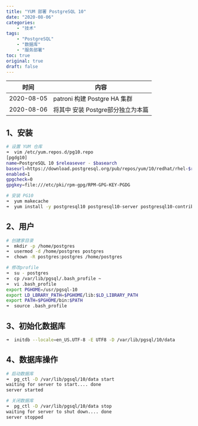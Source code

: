```yaml
---
title: "YUM 部署 PostgreSQL 10"
date: "2020-08-06"
categories:
    - "技术"
tags:
    - "PostgreSQL"
    - "数据库"
    - "服务部署"
toc: true
original: true
draft: false
---
```


| 时间       | 内容                              |
| ---------- | --------------------------------- |
| 2020-08-05 | patroni 构建 Postgre HA 集群      |
| 2020-08-06 | 将其中 安装 Postgre部分独立为本篇 |

## 1、安装

``` zsh
# 设置 YUM 仓库
➜  vim /etc/yum.repos.d/pg10.repo
[pgdg10]
name=PostgreSQL 10 $releasever - $basearch
baseurl=https://download.postgresql.org/pub/repos/yum/10/redhat/rhel-$releasever-$basearch
enabled=1
gpgcheck=0
gpgkey=file:///etc/pki/rpm-gpg/RPM-GPG-KEY-PGDG

# 安装 PG10
➜  yum makecache
➜  yum install -y postgresql10 postgresql10-server postgresql10-contrib
```

## 2、用户

``` zsh
# 创建家目录
➜  mkdir -p /home/postgres
➜  usermod -d /home/postgres postgres
➜  chown -R postgres:postgres /home/postgres

# 修改profile
➜  su - postgres
➜  cp /var/lib/pgsql/.bash_profile ~
➜  vi .bash_profile
export PGHOME=/usr/pgsql-10
export LD_LBRARY_PATH=$PGHOME/lib:$LD_LIBRARY_PATH
export PATH=$PGHOME/bin:$PATH
➜  source .bash_profile
```

## 3、初始化数据库

``` zsh
➜  initdb --locale=en_US.UTF-8 -E UTF8 -D /var/lib/pgsql/10/data
```

## 4、数据库操作

``` zsh
# 启动数据库
➜  pg_ctl -D /var/lib/pgsql/10/data start
waiting for server to start.... done
server started

# 关闭数据库
➜  pg_ctl -D /var/lib/pgsql/10/data stop
waiting for server to shut down.... done
server stopped
```
